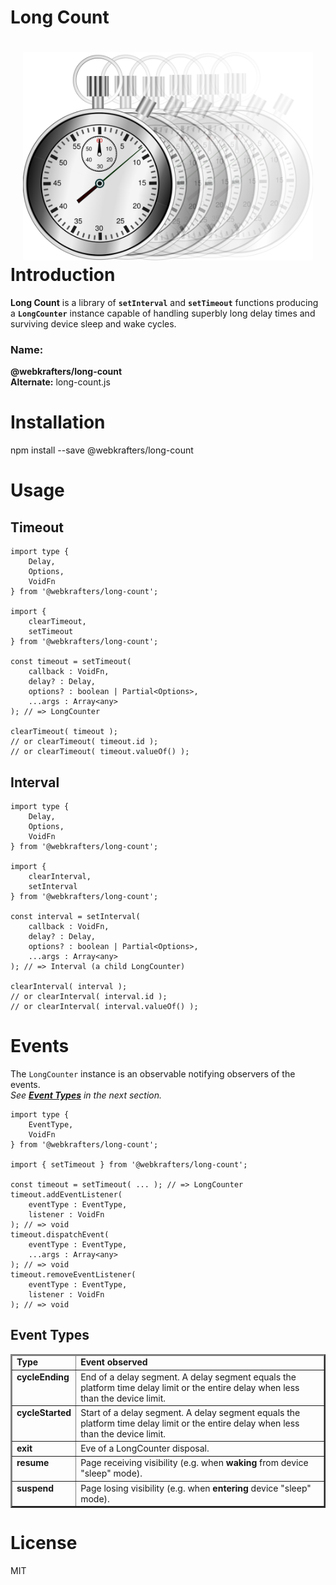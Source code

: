 # Long Count 
<div style="height:280px; min-width:320px; padding:20px; text-align:center">
    <img src="logo.svg"></img>
</div>

# Introduction
**Long Count** is a library of **`setInterval`** and **`setTimeout`** functions producing a **`LongCounter`** instance capable of handling superbly long delay times and surviving device sleep and wake cycles.

### Name:
<strong>@webkrafters/long-count</strong><br />
<strong>Alternate:</strong> long-count.js

# Installation
npm install --save @webkrafters/long-count

# Usage

## Timeout

```tsx
import type {
    Delay,
    Options,
    VoidFn
} from '@webkrafters/long-count';

import {
    clearTimeout,
    setTimeout
} from '@webkrafters/long-count';

const timeout = setTimeout(
    callback : VoidFn,
    delay? : Delay,
    options? : boolean | Partial<Options>,
    ...args : Array<any>
); // => LongCounter

clearTimeout( timeout );
// or clearTimeout( timeout.id );
// or clearTimeout( timeout.valueOf() );
```

## Interval

```tsx
import type {
    Delay,
    Options,
    VoidFn
} from '@webkrafters/long-count';

import {
    clearInterval,
    setInterval
} from '@webkrafters/long-count';

const interval = setInterval(
    callback : VoidFn,
    delay? : Delay,
    options? : boolean | Partial<Options>,
    ...args : Array<any>
); // => Interval (a child LongCounter)

clearInterval( interval );
// or clearInterval( interval.id );
// or clearInterval( interval.valueOf() );
```

# Events

The `LongCounter` instance is an observable notifying observers of the events.<br />
*See **[Event Types](#etypes)** in the next section.* 

```tsx
import type {
    EventType,
    VoidFn
} from '@webkrafters/long-count';

import { setTimeout } from '@webkrafters/long-count';

const timeout = setTimeout( ... ); // => LongCounter
timeout.addEventListener(
    eventType : EventType,
    listener : VoidFn
); // => void
timeout.dispatchEvent(
    eventType : EventType,
    ...args : Array<any>
); // => void
timeout.removeEventListener(
    eventType : EventType,
    listener : VoidFn
); // => void

```

<h2 id="etypes">Event Types</h2>
<table BORDER=2>
    <thead>
        <tr>
            <td><strong>Type</strong></td>
            <td><strong>Event observed</strong></td>
        </tr>
    </thead>
    <tbody VALIGN=TOP>
        <tr>
            <td><strong>cycleEnding</strong></td>
            <td>
                End of a delay segment. A delay segment equals the platform time delay limit or the entire delay when less than the device limit.
            </td>
        </tr>
        <tr>
            <td><strong>cycleStarted</strong></td>
            <td>
                Start of a delay segment. A delay segment equals the platform time delay limit or the entire delay when less than the device limit.
            </td>
        </tr>
        <tr>
            <td><strong>exit</strong></td>
            <td>
                Eve of a LongCounter disposal.
            </td>
        </tr>
        <tr>
            <td><strong>resume</strong></td>
            <td>
                Page receiving visibility (e.g. when <strong>waking</strong> from device "sleep" mode).
            </td>
        </tr>
        <tr>
            <td><strong>suspend</strong></td>
            <td>
                Page losing visibility (e.g. when <strong>entering</strong> device "sleep" mode).
            </td>
        </tr>
    </tbody>
</table>

# License
MIT
